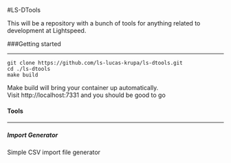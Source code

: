 #LS-DTools

This will be a repository with a bunch of tools for anything related to development at Lightspeed.

###Getting started
* * *
```
git clone https://github.com/ls-lucas-krupa/ls-dtools.git
cd ./ls-dtools
make build
```
Make build will bring your container up automatically.  
Visit http://localhost:7331 and you should be good to go

#### Tools
* * *
##### Import Generator
Simple CSV import file generator  
 

